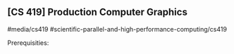 ## [CS 419] Production Computer Graphics

#media/cs419
#scientific-parallel-and-high-performance-computing/cs419

Prerequisities:
